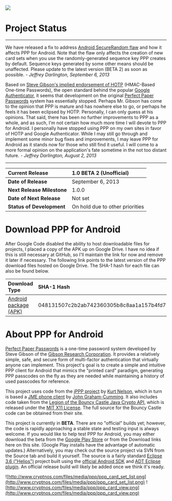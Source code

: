 [![](http://www.android.com/images/brand/android_app_on_play_logo_large.png)](http://play.google.com/store/apps/details?id=com.gpfcomics.android.ppp)

# Project Status #

---

We have released a fix to address [Android SecureRandom flaw](http://android-developers.blogspot.com/2013/08/some-securerandom-thoughts.html) and how it affects PPP for Android. Note that the flaw only affects the creation of new card sets when you use the randomly-generated sequence key PPP creates by default. Sequence keys generated by some other means should be unaffected. Please update to the latest version (BETA 2) as soon as possible. _- Jeffrey Darlington, September 6, 2013_

Based on [Steve Gibson's implied endorsement of HOTP](https://www.grc.com/sn/sn-401.htm) (HMAC-Based One-time Passwords), the open standard behind the popular [Google Authenticator](https://code.google.com/p/google-authenticator/), it seems that development on the original [Perfect Paper Passwords](https://www.grc.com/ppp) system has essentially stopped. Perhaps Mr. Gibson has come to the opinion that PPP is mature and has nowhere else to go, or perhaps he feels it has been eclipsed by HOTP. Personally, I can only guess at his opinions. That said, there has been no further improvements to PPP as a whole, and as such, I'm not certain how much more time I will devote to PPP for Android. I personally have stopped using PPP on my own sites in favor of HOTP and Google Authenticator. While I may still go through and implement some minor bug fixes and improvements, I may leave PPP for Android as it stands now for those who still find it useful. I will come to a more formal opinion on the application's fate sometime in the not too distant future. _- Jeffrey Darlington, August 2, 2013_

---

| **Current Release** | 1.0 BETA 2 (Unofficial) |
|:--------------------|:------------------------|
| **Date of Release** | September 6, 2013 |
| **Next Release Milestone** | 1.0.0 |
| **Date of Next Release** | Not set |
| **Status of Development** | On hold due to other priorities |

# Download PPP for Android #

After Google Code disabled the ability to host downloadable files for projects, I placed a copy of the APK up on Google Drive. I have no idea if this is still necessary at GitHub, so I'll maintain the link for now and remove it later if necessary. The following link points to the latest version of the PPP download files hosted on Google Drive. The SHA-1 hash for each file can also be found below.

| **Download Type** | **SHA-1 Hash** | **Size** |
|:------------------|:---------------|:---------|
| [Android package (APK)](https://drive.google.com/uc?export=download&id=0B55ltyq5FildWTNGNnEzejJlYWc) | 048131507c2b2ab742360305b8c8aa1a157b4fd7 | 193kb |

# About PPP for Android #

[Perfect Paper Passwords](https://www.grc.com/ppp) is a one-time password system developed by Steve Gibson of the [Gibson Research Corporation](https://www.grc.com/). It provides a relatively simple, safe, and secure form of multi-factor authentication that virtually anyone can implement. This project's goal is to create a simple and intuitive PPP client for Android that mimics the "printed card" paradigm, generating PPP passcodes on the fly as they are needed while maintaining a history of used passcodes for reference.

This project uses code from the [jPPP project](https://code.google.com/p/javappp/) by [Kurt Nelson](http://thisisnotajoke.com/), which in turn is based a [JME phone client](http://blog.jgc.org/2008/02/ppp3-in-java-and-c.html) by [John Graham-Cumming](http://jgc.org/). It also includes code taken from the [Legion of the Bouncy Castle Java Crypto API](http://www.bouncycastle.org/java.html), which is released under the [MIT X11 License](http://opensource.org/licenses/mit-license.php). The full source for the Bouncy Castle code can be obtained from their site.

This project is currently in **BETA**. There are no "official" builds yet; however, the code is rapidly approaching a stable state and testing input is always welcome. If you would like to help test PPP for Android, you may either download the beta from the [Google Play Store](http://play.google.com/store/apps/details?id=com.gpfcomics.android.ppp) or from the Download links here on this site. (Google Play installs have the advantage of automatic updates.) Alternatively, you may check out the source project via SVN from the Source tab and build it yourself. The source is a fairly standard [Eclipse 3.6 ("Helios")](http://www.eclipse.org/downloads/packages/eclipse-ide-java-developers/heliossr2) project built using the [official Android SDK](http://developer.android.com/sdk/index.html) and [ADT Eclipse plugin](http://developer.android.com/sdk/eclipse-adt.html). An official release build will likely be added once we think it's ready.

![http://www.cryptnos.com/files/media/ppp/ppp_card_set_list.png](http://www.cryptnos.com/files/media/ppp/ppp_card_set_list.png) ![http://www.cryptnos.com/files/media/ppp/ppp_card_view.png](http://www.cryptnos.com/files/media/ppp/ppp_card_view.png)

